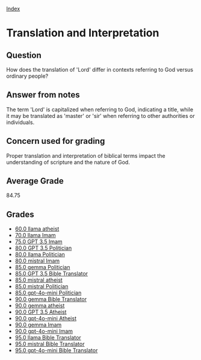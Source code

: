 
[Index](../index.md)
# Translation and Interpretation
## Question
How does the translation of 'Lord' differ in contexts referring to God versus ordinary people?

## Answer from notes
The term 'Lord' is capitalized when referring to God, indicating a title, while it may be translated as 'master' or 'sir' when referring to other authorities or individuals.

## Concern used for grading
Proper translation and interpretation of biblical terms impact the understanding of scripture and the nature of God.

## Average Grade
84.75

## Grades
 * [60.0 llama atheist](../answers/llama_atheist/Translation_and_Interpretation.md)
 * [70.0 llama Imam](../answers/llama_Imam/Translation_and_Interpretation.md)
 * [75.0 GPT 3.5 Imam](../answers/GPT_3.5_Imam/Translation_and_Interpretation.md)
 * [80.0 GPT 3.5 Politician](../answers/GPT_3.5_Politician/Translation_and_Interpretation.md)
 * [80.0 llama Politician](../answers/llama_Politician/Translation_and_Interpretation.md)
 * [80.0 mistral Imam](../answers/mistral_Imam/Translation_and_Interpretation.md)
 * [85.0 gemma Politician](../answers/gemma_Politician/Translation_and_Interpretation.md)
 * [85.0 GPT 3.5 Bible Translator](../answers/GPT_3.5_Bible_Translator/Translation_and_Interpretation.md)
 * [85.0 mistral atheist](../answers/mistral_atheist/Translation_and_Interpretation.md)
 * [85.0 mistral Politician](../answers/mistral_Politician/Translation_and_Interpretation.md)
 * [85.0 gpt-4o-mini Politician](../answers/gpt-4o-mini_Politician/Translation_and_Interpretation.md)
 * [90.0 gemma Bible Translator](../answers/gemma_Bible_Translator/Translation_and_Interpretation.md)
 * [90.0 gemma atheist](../answers/gemma_atheist/Translation_and_Interpretation.md)
 * [90.0 GPT 3.5 Atheist](../answers/GPT_3.5_Atheist/Translation_and_Interpretation.md)
 * [90.0 gpt-4o-mini Atheist](../answers/gpt-4o-mini_Atheist/Translation_and_Interpretation.md)
 * [90.0 gemma Imam](../answers/gemma_Imam/Translation_and_Interpretation.md)
 * [90.0 gpt-4o-mini Imam](../answers/gpt-4o-mini_Imam/Translation_and_Interpretation.md)
 * [95.0 llama Bible Translator](../answers/llama_Bible_Translator/Translation_and_Interpretation.md)
 * [95.0 mistral Bible Translator](../answers/mistral_Bible_Translator/Translation_and_Interpretation.md)
 * [95.0 gpt-4o-mini Bible Translator](../answers/gpt-4o-mini_Bible_Translator/Translation_and_Interpretation.md)
